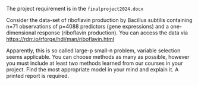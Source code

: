 The project requirement is in the `finalproject2024.docx`

Consider the data-set of riboflavin production by Bacillus subtilis containing n=71 observations of p=4088 predictors (gene expressions) and a one-dimensional response (riboflavin production). You can access the data via https://rdrr.io/rforge/hdi/man/riboflavin.html 

Apparently, this is so called large-p small-n problem, variable selection seems applicable. You can choose methods as many as possible, however you must include at least two methods learned from our courses in your project. Find the most appropriate model in your mind and explain it.  A printed report is required.

